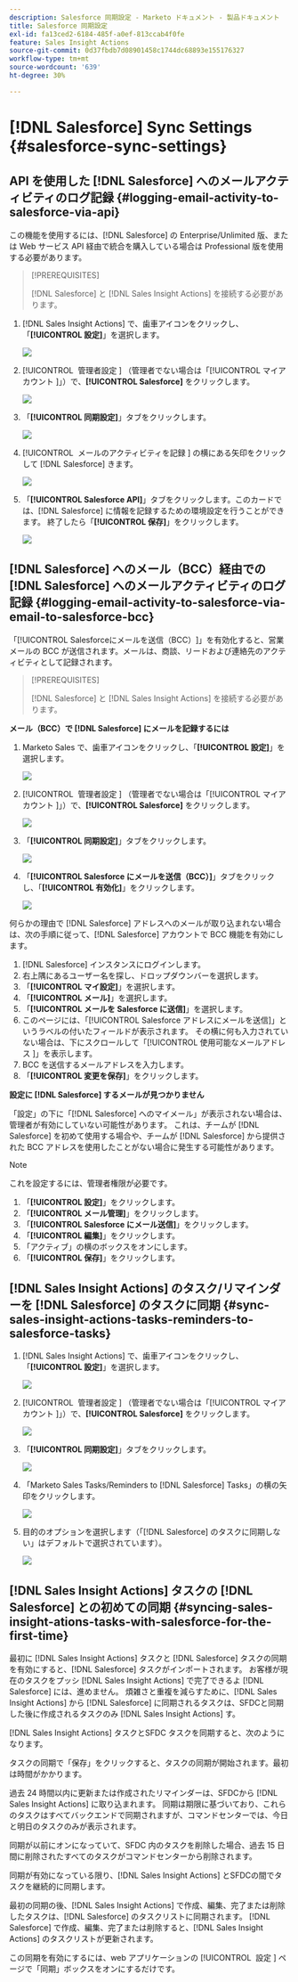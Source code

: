 ```yaml
---
description: Salesforce 同期設定 - Marketo ドキュメント - 製品ドキュメント
title: Salesforce 同期設定
exl-id: fa13ced2-6184-485f-a0ef-813ccab4f0fe
feature: Sales Insight Actions
source-git-commit: 0d37fbdb7d08901458c1744dc68893e155176327
workflow-type: tm+mt
source-wordcount: '639'
ht-degree: 30%

---
```


# [!DNL Salesforce] Sync Settings {#salesforce-sync-settings}

## API を使用した [!DNL Salesforce] へのメールアクティビティのログ記録 {#logging-email-activity-to-salesforce-via-api}

この機能を使用するには、[!DNL Salesforce] の Enterprise/Unlimited 版、または Web サービス API 経由で統合を購入している場合は Professional 版を使用する必要があります。

>[!PREREQUISITES]
>
>[!DNL Salesforce] と [!DNL Sales Insight Actions] を接続する必要があります。

1. [!DNL Sales Insight Actions] で、歯車アイコンをクリックし、「**[!UICONTROL 設定]**」を選択します。

   ![](assets/salesforce-sync-settings-1.png)

1. [!UICONTROL &#x200B; 管理者設定 &#x200B;] （管理者でない場合は「[!UICONTROL &#x200B; マイアカウント &#x200B;]」）で、**[!UICONTROL Salesforce]** をクリックします。

   ![](assets/salesforce-sync-settings-2.png)

1. 「**[!UICONTROL 同期設定]**」タブをクリックします。

   ![](assets/salesforce-sync-settings-3.png)

1. [!UICONTROL &#x200B; メールのアクティビティを記録 &#x200B;] の横にある矢印をクリックして [!DNL Salesforce] きます。

   ![](assets/salesforce-sync-settings-4.png)

1. 「**[!UICONTROL Salesforce API]**」タブをクリックします。このカードでは、[!DNL Salesforce] に情報を記録するための環境設定を行うことができます。 終了したら「**[!UICONTROL 保存]**」をクリックします。

   ![](assets/salesforce-sync-settings-5.png)

## [!DNL Salesforce] へのメール（BCC）経由での [!DNL Salesforce] へのメールアクティビティのログ記録 {#logging-email-activity-to-salesforce-via-email-to-salesforce-bcc}

「[!UICONTROL Salesforceにメールを送信（BCC） &#x200B;]」を有効化すると、営業メールの BCC が送信されます。メールは、商談、リードおよび連絡先のアクティビティとして記録されます。

>[!PREREQUISITES]
>
>[!DNL Salesforce] と [!DNL Sales Insight Actions] を接続する必要があります。

**メール（BCC）で [!DNL Salesforce] にメールを記録するには**

1. Marketo Sales で、歯車アイコンをクリックし、「**[!UICONTROL 設定]**」を選択します。

   ![](assets/salesforce-sync-settings-6.png)

1. [!UICONTROL &#x200B; 管理者設定 &#x200B;] （管理者でない場合は「[!UICONTROL &#x200B; マイアカウント &#x200B;]」）で、**[!UICONTROL Salesforce]** をクリックします。

   ![](assets/salesforce-sync-settings-7.png)

1. 「**[!UICONTROL 同期設定]**」タブをクリックします。

   ![](assets/salesforce-sync-settings-8.png)

1. 「**[!UICONTROL Salesforce にメールを送信（BCC）]**」タブをクリックし、「**[!UICONTROL 有効化]**」をクリックします。

   ![](assets/salesforce-sync-settings-9.png)

何らかの理由で [!DNL Salesforce] アドレスへのメールが取り込まれない場合は、次の手順に従って、[!DNL Salesforce] アカウントで BCC 機能を有効にします。

1. [!DNL Salesforce] インスタンスにログインします。
1. 右上隅にあるユーザー名を探し、ドロップダウンバーを選択します。
1. 「**[!UICONTROL マイ設定]**」を選択します。
1. 「**[!UICONTROL メール]**」を選択します。
1. 「**[!UICONTROL メールを Salesforce に送信]**」を選択します。
1. このページには、「[!UICONTROL Salesforce アドレスにメールを送信 &#x200B;]」というラベルの付いたフィールドが表示されます。 その横に何も入力されていない場合は、下にスクロールして「[!UICONTROL &#x200B; 使用可能なメールアドレス &#x200B;]」を表示します。
1. BCC を送信するメールアドレスを入力します。
1. 「**[!UICONTROL 変更を保存]**」をクリックします。

**設定に [!DNL Salesforce] するメールが見つかりません**

「設定」の下に「[!DNL Salesforce] へのマイメール」が表示されない場合は、管理者が有効にしていない可能性があります。 これは、チームが [!DNL Salesforce] を初めて使用する場合や、チームが [!DNL Salesforce] から提供された BCC アドレスを使用したことがない場合に発生する可能性があります。

>[!NOTE]
>
>これを設定するには、管理者権限が必要です。

1. 「**[!UICONTROL 設定]**」をクリックします。
1. 「**[!UICONTROL メール管理]**」をクリックします。
1. 「**[!UICONTROL Salesforce にメール送信]**」をクリックします。
1. 「**[!UICONTROL 編集]**」をクリックします。
1. 「アクティブ」の横のボックスをオンにします。
1. 「**[!UICONTROL 保存]**」をクリックします。

## [!DNL Sales Insight Actions] のタスク/リマインダーを [!DNL Salesforce] のタスクに同期 {#sync-sales-insight-actions-tasks-reminders-to-salesforce-tasks}

1. [!DNL Sales Insight Actions] で、歯車アイコンをクリックし、「**[!UICONTROL 設定]**」を選択します。

   ![](assets/salesforce-sync-settings-10.png)

1. [!UICONTROL &#x200B; 管理者設定 &#x200B;] （管理者でない場合は「[!UICONTROL &#x200B; マイアカウント &#x200B;]」）で、**[!UICONTROL Salesforce]** をクリックします。

   ![](assets/salesforce-sync-settings-11.png)

1. 「**[!UICONTROL 同期設定]**」タブをクリックします。

   ![](assets/salesforce-sync-settings-12.png)

1. 「Marketo Sales Tasks/Reminders to [!DNL Salesforce] Tasks」の横の矢印をクリックします。

   ![](assets/salesforce-sync-settings-13.png)

1. 目的のオプションを選択します（「[!DNL Salesforce] のタスクに同期しない」はデフォルトで選択されています）。

   ![](assets/salesforce-sync-settings-14.png)

## [!DNL Sales Insight Actions] タスクの [!DNL Salesforce] との初めての同期 {#syncing-sales-insight-ations-tasks-with-salesforce-for-the-first-time}

最初に [!DNL Sales Insight Actions] タスクと [!DNL Salesforce] タスクの同期を有効にすると、[!DNL Salesforce] タスクがインポートされます。 お客様が現在のタスクをプッシ [!DNL Sales Insight Actions] で完了できるよ [!DNL Salesforce] には、進めません。 煩雑さと重複を減らすために、[!DNL Sales Insight Actions] から [!DNL Salesforce] に同期されるタスクは、SFDCと同期した後に作成されるタスクのみ [!DNL Sales Insight Actions] す。

[!DNL Sales Insight Actions] タスクとSFDC タスクを同期すると、次のようになります。

タスクの同期で「保存」をクリックすると、タスクの同期が開始されます。最初は時間がかかります。

過去 24 時間以内に更新または作成されたリマインダーは、SFDCから [!DNL Sales Insight Actions] に取り込まれます。 同期は期限に基づいており、これらのタスクはすべてバックエンドで同期されますが、コマンドセンターでは、今日と明日のタスクのみが表示されます。

同期が以前にオンになっていて、SFDC 内のタスクを削除した場合、過去 15 日間に削除されたすべてのタスクがコマンドセンターから削除されます。

同期が有効になっている限り、[!DNL Sales Insight Actions] とSFDCの間でタスクを継続的に同期します。

最初の同期の後、[!DNL Sales Insight Actions] で作成、編集、完了または削除したタスクは、[!DNL Salesforce] のタスクリストに同期されます。 [!DNL Salesforce] で作成、編集、完了または削除すると、[!DNL Sales Insight Actions] のタスクリストが更新されます。

この同期を有効にするには、web アプリケーションの [!UICONTROL &#x200B; 設定 &#x200B;] ページで「同期」ボックスをオンにするだけです。
